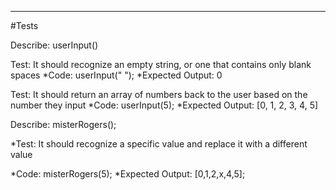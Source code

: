---
#Tests

Describe: userInput()

Test: It should recognize an empty string, or one that contains only blank spaces
*Code: 
userInput("   ");
*Expected Output: 0


Test: It should return an array of numbers back to the user based on the number they input
*Code: 
userInput(5);
*Expected Output: [0, 1, 2, 3, 4, 5]

Describe: misterRogers();

*Test: It should recognize a specific value and replace it with a different value

*Code: 
misterRogers(5);
*Expected Output: [0,1,2,x,4,5];